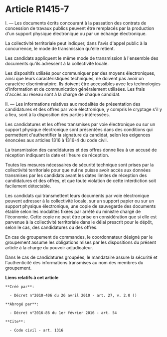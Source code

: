# Article R1415-7

I. ― Les documents écrits concourant à la passation des contrats de concession de travaux publics peuvent être remplacés par
la production d'un support physique électronique ou par un échange électronique. 

La collectivité territoriale peut indiquer, dans l'avis d'appel public à la concurrence, le mode de transmission qu'elle
retient. 

Les candidats appliquent le même mode de transmission à l'ensemble des documents qu'ils adressent à la collectivité locale. 

Les dispositifs utilisés pour communiquer par des moyens électroniques, ainsi que leurs caractéristiques techniques, ne
doivent pas avoir un caractère discriminatoire. Ils doivent être accessibles avec les technologies d'information et de
communication généralement utilisées. Les frais d'accès au réseau sont à la charge de chaque candidat. 

II. ― Les informations relatives aux modalités de présentation des candidatures et des offres par voie électronique, y
compris le cryptage s'il y a lieu, sont à la disposition des parties intéressées. 

Les candidatures et les offres transmises par voie électronique ou sur un support physique électronique sont présentées dans
des conditions qui permettent d'authentifier la signature du candidat, selon les exigences énoncées aux articles 1316 à
1316-4 du code civil. 

La transmission des candidatures et des offres donne lieu à un accusé de réception indiquant la date et l'heure de
réception. 

Toutes les mesures nécessaires de sécurité technique sont prises par la collectivité territoriale pour que nul ne puisse
avoir accès aux données transmises par les candidats avant les dates limites de réception des candidatures et des offres, et
que toute violation de cette interdiction soit facilement détectable. 

Les candidats qui transmettent leurs documents par voie électronique peuvent adresser à la collectivité locale, sur un
support papier ou sur un support physique électronique, une copie de sauvegarde des documents établie selon les modalités
fixées par arrêté du ministre chargé de l'économie. Cette copie ne peut être prise en considération que si elle est parvenue
à la collectivité territoriale dans le délai prescrit pour le dépôt, selon le cas, des candidatures ou des offres. 

En cas de groupement de commandes, le coordonnateur désigné par le groupement assume les obligations mises par les
dispositions du présent article à la charge du pouvoir adjudicateur. 

Dans le cas de candidatures groupées, le mandataire assure la sécurité et l'authenticité des informations transmises au nom
des membres du groupement.

**Liens relatifs à cet article**

	**Créé par**:

	  - Décret n°2010-406 du 26 avril 2010 - art. 27, v. 2.0 ()

	**Abrogé par**:

	  - Décret n°2016-86 du 1er février 2016 - art. 54

	**Cite**:

	  - Code civil - art. 1316

